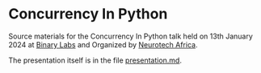 # Concurrency In Python

Source materials for the Concurrency In Python talk held on 13th January 2024 at [Binary Labs](https://binary.africa) and Organized by [Neurotech Africa](https://neurotech.africa).

The presentation itself is in the file [presentation.md](presentation.md).
